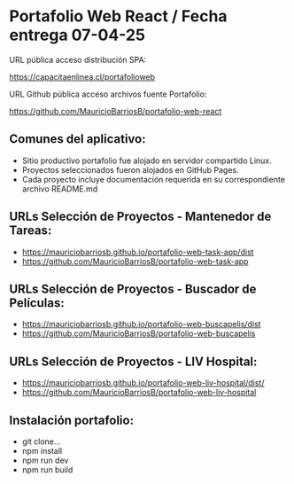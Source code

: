 # Portafolio Web React  / Fecha entrega 07-04-25

URL pública acceso distribución SPA:

https://capacitaenlinea.cl/portafolioweb

URL Github pública acceso archivos fuente Portafolio:

https://github.com/MauricioBarriosB/portafolio-web-react

## Comunes del aplicativo:

* Sitio productivo portafolio fue alojado en servidor compartido Linux.
* Proyectos seleccionados fueron alojados en GitHub Pages.
* Cada proyecto incluye documentación requerida en su correspondiente archivo README.md

## URLs Selección de Proyectos - Mantenedor de Tareas:

* https://mauriciobarriosb.github.io/portafolio-web-task-app/dist
* https://github.com/MauricioBarriosB/portafolio-web-task-app

## URLs Selección de Proyectos - Buscador de Películas:

* https://mauriciobarriosb.github.io/portafolio-web-buscapelis/dist
* https://github.com/MauricioBarriosB/portafolio-web-buscapelis

## URLs Selección de Proyectos - LIV Hospital:

* https://mauriciobarriosb.github.io/portafolio-web-liv-hospital/dist/
* https://github.com/MauricioBarriosB/portafolio-web-liv-hospital

## Instalación portafolio:

* git clone...
* npm install
* npm run dev
* npm run build